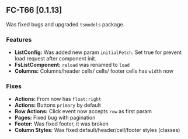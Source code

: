 ## <a name="0.1.13"></a> FC-T66 [0.1.13]

Was fixed bugs and upgraded `tsmodels` package.

### Features
- **ListConfig:** Was added new param `initialFetch`. Set true for prevent load request after component init.
- **FsListComponent:** `reload` was renamed to `load`
- **Columns:** Columns/header cells/ cells/ footer cells has `width` now

### Fixes
- **Actions:** From now has `float:right`
- **Actions:** Buttons `primary` by default
- **Row Actions:** Click event now accepts `row` as first param 
- **Pages:** Fixed bug with pagination
- **Footer:** Was fixed footer, it was broken
- **Column Styles:** Was fixed default/header/cell/footer styles (classes)
